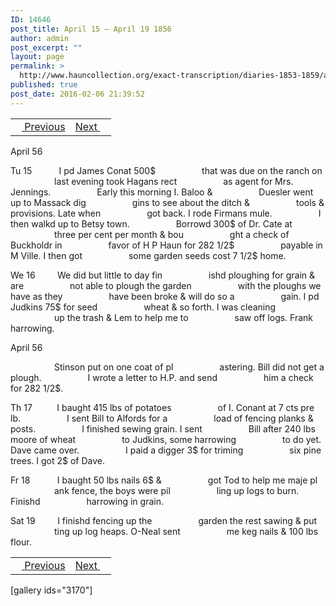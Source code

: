 ```yaml
---
ID: 14646
post_title: April 15 – April 19 1856
author: admin
post_excerpt: ""
layout: page
permalink: >
  http://www.hauncollection.org/exact-transcription/diaries-1853-1859/april-15-april-19-1856/
published: true
post_date: 2016-02-06 21:39:52
---
```

<table style="width: 100%;" align="center">
<tbody>
<tr>
<td><a href="http://www.hauncollection.org/version-2/diaries-1853-1859/april-12-april-14-1856/"><img src="https://lh3.googleusercontent.com/-EFJpxxNiPNw/VqgtWBCZrMI/AAAAAAAAAFU/WfY4lPFWWkg/s800-Ic42/Soeb-Plain-Arrows-8-10px.png" alt="" width="10" height="10" /> Previous</a></td>
<td style="text-align: right;"><a href="http://www.hauncollection.org/version-2/diaries-1853-1859/april-20-april-23-1856/">Next <img src="https://lh3.googleusercontent.com/-67k0cYlpXHw/VqgtWKz1MXI/AAAAAAAAAFU/k9PW_Piyurk/s800-Ic42/Soeb-Plain-Arrows-5-10px.png" alt="" width="10" height="10" /></a></td>
</tr>
</tbody>
</table>
April 56

Tu 15           I pd James Conat 500$
<span style="margin-left: 70px;">that was due on the ranch on
<span style="margin-left: 70px;">last evening took Hagans rect
<span style="margin-left: 70px;">as agent for Mrs. Jennings.
<span style="margin-left: 70px;">Early this morning I. Baloo &amp;
<span style="margin-left: 70px;">Duesler went up to Massack dig
<span style="margin-left: 70px;">gins to see about the ditch &amp;
<span style="margin-left: 70px;">tools &amp; provisions. Late when
<span style="margin-left: 70px;">got back. I rode Firmans mule.
<span style="margin-left: 70px;">I then walkd up to Betsy town.
<span style="margin-left: 70px;">Borrowd 300$ of Dr. Cate at
<span style="margin-left: 70px;">three per cent per month &amp; bou
<span style="margin-left: 70px;">ght a check of Buckholdr in
<span style="margin-left: 70px;">favor of H P Haun for 282 1/2$
<span style="margin-left: 70px;">payable in M Ville. I then got
<span style="margin-left: 70px;">some garden seeds cost 7 1/2$ home.</span></span></span></span></span></span></span></span></span></span></span></span></span></span></span>

We 16         We did but little to day fin
<span style="margin-left: 70px;">ishd ploughing for grain &amp; are
<span style="margin-left: 70px;">not able to plough the garden
<span style="margin-left: 70px;">with the ploughs we have as they
<span style="margin-left: 70px;">have been broke &amp; will do so a
<span style="margin-left: 70px;">gain. I pd Judkins 75$ for seed
<span style="margin-left: 70px;">wheat &amp; so forth. I was cleaning
<span style="margin-left: 70px;">up the trash &amp; Lem to help me to
<span style="margin-left: 70px;">saw off logs. Frank harrowing.</span></span></span></span></span></span></span></span>

April 56

<span style="margin-left: 70px;">Stinson put on one coat of pl
<span style="margin-left: 70px;">astering. Bill did not get a plough.
<span style="margin-left: 70px;">I wrote a letter to H.P. and send
<span style="margin-left: 70px;">him a check for 282 1/2$.</span></span></span></span>

Th 17          I baught 415 lbs of potatoes
<span style="margin-left: 70px;">of I. Conant at 7 cts pre lb.
<span style="margin-left: 70px;">I sent Bill to Alfords for a
<span style="margin-left: 70px;">load of fencing planks &amp; posts.
<span style="margin-left: 70px;">I finished sewing grain. I sent
<span style="margin-left: 70px;">Bill after 240 lbs moore of wheat
<span style="margin-left: 70px;">to Judkins, some harrowing
<span style="margin-left: 70px;">to do yet. Dave came over.
<span style="margin-left: 70px;">I paid a digger 3$ for triming
<span style="margin-left: 70px;">six pine trees. I got 2$ of Dave.</span></span></span></span></span></span></span></span></span>

Fr 18           I baught 50 lbs nails 6$ &amp;
<span style="margin-left: 70px;">got Tod to help me maje pl
<span style="margin-left: 70px;">ank fence, the boys were pil
<span style="margin-left: 70px;">ling up logs to burn. Finishd
<span style="margin-left: 70px;">harrowing in grain.</span></span></span></span>

Sat 19         I finishd fencing up the
<span style="margin-left: 70px;">garden the rest sawing &amp; put
<span style="margin-left: 70px;">ting up log heaps. O-Neal sent
<span style="margin-left: 70px;">me keg nails &amp; 100 lbs flour.</span></span></span>
<table style="width: 100%;" align="center">
<tbody>
<tr>
<td><a href="http://www.hauncollection.org/version-2/diaries-1853-1859/april-12-april-14-1856/"><img src="https://lh3.googleusercontent.com/-EFJpxxNiPNw/VqgtWBCZrMI/AAAAAAAAAFU/WfY4lPFWWkg/s800-Ic42/Soeb-Plain-Arrows-8-10px.png" alt="" width="10" height="10" /> Previous</a></td>
<td style="text-align: right;"><a href="http://www.hauncollection.org/version-2/diaries-1853-1859/april-20-april-23-1856/">Next <img src="https://lh3.googleusercontent.com/-67k0cYlpXHw/VqgtWKz1MXI/AAAAAAAAAFU/k9PW_Piyurk/s800-Ic42/Soeb-Plain-Arrows-5-10px.png" alt="" width="10" height="10" /></a></td>
</tr>
</tbody>
</table>
[gallery ids="3170"]